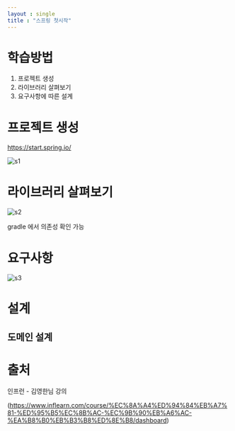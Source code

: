 ```yaml
---
layout : single
title : "스프링 첫시작"
---
```


# 학습방법
1. 프로젝트 생성
2. 라이브러리 살펴보기
3. 요구사항에 따른 설계



# 프로젝트 생성
https://start.spring.io/ 

![s1](../images/s1.png)

# 라이브러리 살펴보기
![s2](../images/s2.png)

gradle 에서 의존성 확인 가능

# 요구사항

![s3](../images/s3.png)

# 설계

## 도메인 설계







# 출처
인프런 - 김영한님 강의

(https://www.inflearn.com/course/%EC%8A%A4%ED%94%84%EB%A7%81-%ED%95%B5%EC%8B%AC-%EC%9B%90%EB%A6%AC-%EA%B8%B0%EB%B3%B8%ED%8E%B8/dashboard)

